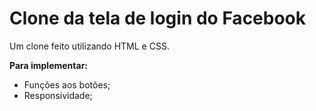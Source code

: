 # Clone da tela de login do Facebook

Um clone feito utilizando HTML e CSS.



**Para implementar:**

- Funções aos botões;
- Responsividade;
